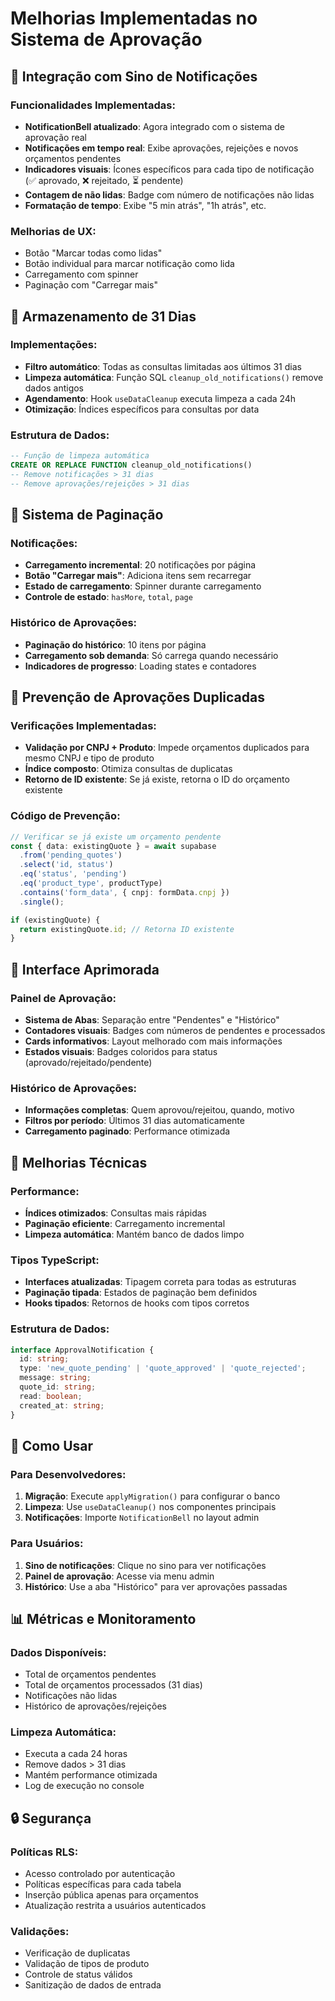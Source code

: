 # Melhorias Implementadas no Sistema de Aprovação

## 🔔 Integração com Sino de Notificações

### Funcionalidades Implementadas:
- **NotificationBell atualizado**: Agora integrado com o sistema de aprovação real
- **Notificações em tempo real**: Exibe aprovações, rejeições e novos orçamentos pendentes
- **Indicadores visuais**: Ícones específicos para cada tipo de notificação (✅ aprovado, ❌ rejeitado, ⏳ pendente)
- **Contagem de não lidas**: Badge com número de notificações não lidas
- **Formatação de tempo**: Exibe "5 min atrás", "1h atrás", etc.

### Melhorias de UX:
- Botão "Marcar todas como lidas"
- Botão individual para marcar notificação como lida
- Carregamento com spinner
- Paginação com "Carregar mais"

## 📅 Armazenamento de 31 Dias

### Implementações:
- **Filtro automático**: Todas as consultas limitadas aos últimos 31 dias
- **Limpeza automática**: Função SQL `cleanup_old_notifications()` remove dados antigos
- **Agendamento**: Hook `useDataCleanup` executa limpeza a cada 24h
- **Otimização**: Índices específicos para consultas por data

### Estrutura de Dados:
```sql
-- Função de limpeza automática
CREATE OR REPLACE FUNCTION cleanup_old_notifications()
-- Remove notificações > 31 dias
-- Remove aprovações/rejeições > 31 dias
```

## 📄 Sistema de Paginação

### Notificações:
- **Carregamento incremental**: 20 notificações por página
- **Botão "Carregar mais"**: Adiciona itens sem recarregar
- **Estado de carregamento**: Spinner durante carregamento
- **Controle de estado**: `hasMore`, `total`, `page`

### Histórico de Aprovações:
- **Paginação do histórico**: 10 itens por página
- **Carregamento sob demanda**: Só carrega quando necessário
- **Indicadores de progresso**: Loading states e contadores

## 🚫 Prevenção de Aprovações Duplicadas

### Verificações Implementadas:
- **Validação por CNPJ + Produto**: Impede orçamentos duplicados para mesmo CNPJ e tipo de produto
- **Índice composto**: Otimiza consultas de duplicatas
- **Retorno de ID existente**: Se já existe, retorna o ID do orçamento existente

### Código de Prevenção:
```typescript
// Verificar se já existe um orçamento pendente
const { data: existingQuote } = await supabase
  .from('pending_quotes')
  .select('id, status')
  .eq('status', 'pending')
  .eq('product_type', productType)
  .contains('form_data', { cnpj: formData.cnpj })
  .single();

if (existingQuote) {
  return existingQuote.id; // Retorna ID existente
}
```

## 🎨 Interface Aprimorada

### Painel de Aprovação:
- **Sistema de Abas**: Separação entre "Pendentes" e "Histórico"
- **Contadores visuais**: Badges com números de pendentes e processados
- **Cards informativos**: Layout melhorado com mais informações
- **Estados visuais**: Badges coloridos para status (aprovado/rejeitado/pendente)

### Histórico de Aprovações:
- **Informações completas**: Quem aprovou/rejeitou, quando, motivo
- **Filtros por período**: Últimos 31 dias automaticamente
- **Carregamento paginado**: Performance otimizada

## 🔧 Melhorias Técnicas

### Performance:
- **Índices otimizados**: Consultas mais rápidas
- **Paginação eficiente**: Carregamento incremental
- **Limpeza automática**: Mantém banco de dados limpo

### Tipos TypeScript:
- **Interfaces atualizadas**: Tipagem correta para todas as estruturas
- **Paginação tipada**: Estados de paginação bem definidos
- **Hooks tipados**: Retornos de hooks com tipos corretos

### Estrutura de Dados:
```typescript
interface ApprovalNotification {
  id: string;
  type: 'new_quote_pending' | 'quote_approved' | 'quote_rejected';
  message: string;
  quote_id: string;
  read: boolean;
  created_at: string;
}
```

## 🚀 Como Usar

### Para Desenvolvedores:
1. **Migração**: Execute `applyMigration()` para configurar o banco
2. **Limpeza**: Use `useDataCleanup()` nos componentes principais
3. **Notificações**: Importe `NotificationBell` no layout admin

### Para Usuários:
1. **Sino de notificações**: Clique no sino para ver notificações
2. **Painel de aprovação**: Acesse via menu admin
3. **Histórico**: Use a aba "Histórico" para ver aprovações passadas

## 📊 Métricas e Monitoramento

### Dados Disponíveis:
- Total de orçamentos pendentes
- Total de orçamentos processados (31 dias)
- Notificações não lidas
- Histórico de aprovações/rejeições

### Limpeza Automática:
- Executa a cada 24 horas
- Remove dados > 31 dias
- Mantém performance otimizada
- Log de execução no console

## 🔒 Segurança

### Políticas RLS:
- Acesso controlado por autenticação
- Políticas específicas para cada tabela
- Inserção pública apenas para orçamentos
- Atualização restrita a usuários autenticados

### Validações:
- Verificação de duplicatas
- Validação de tipos de produto
- Controle de status válidos
- Sanitização de dados de entrada